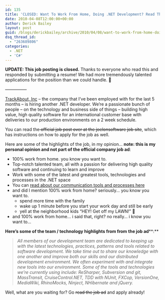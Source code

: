 ```yaml
---
id: 135
title: 'CLOSED: Want To Work From Home, Doing .NET Development? Read This!'
date: 2010-04-08T12:00:00+00:00
author: Derick Bailey
layout: post
guid: /blogs/derickbailey/archive/2010/04/08/want-to-work-from-home-doing-net-development-read-this.aspx
dsq_thread_id:
  - "263689806"
categories:
  - .NET
  - 'C#'
---
```

**UPDATE: This job posting is closed.** Thanks to everyone who read this and responded by submitting a resume! We had more tremendously talented applications for the position than we could handle. 🙂

&#8212;&#8212;&#8212;&#8212;&#8212;

[TrackAbout, Inc](http://corp.trackabout.com/) – the company that I’ve been employed with for the last 5 months – is hiring another .NET developer. We’re a passionate bunch of people – on the technology and business side of things – building high value, high quality software for an international customer base with deliveries to our production environments on a 2 week schedule.

You can read the<strike> official job post over at the joelonsoftware job site</strike>, which has instructions on how to apply for the job as well.

Here are some of the highlights of the job, in my opinion… **note: this is my personal opinion and not part of the official company job ad**:

  * 100% work from home. you know you want to. 
  * Top-notch talented team, all with a passion for delivering high quality software and continuing to learn and improve 
  * Work with some of the latest and greatest tools, technologies and processes in the .NET space 
  * You can [read about our communication tools and processes here](http://www.lostechies.com/blogs/joeydotnet/archive/2009/10/09/guest-post-suggestions-for-effective-team-communication-in-a-virtual-environment.aspx) 
  * and did I mention 100% work from home? seriously… you know you want to. 
      * spend more time with the family 
      * wake up 1 minute before you start your work day and still be early 
      * yell at the neighborhood kids “HEY! Get off my LAWN!” 🙂 
  * and 100% work from home… i said that, right? no really… i know you want to… 

**Here’s some of the team / technology highlights from from** **the job ad****:**

> _All members of our development team are dedicated to keeping up with the latest technologies, practices, patterns and tools related to software development. We take time out to share our knowledge with one another and improve both our skills and our distributed development environment. We often experiment with and integrate new tools into our environment. Some of the tools and technologies we&#8217;re currently using include: ReSharper, Subversion and git, MassTransit, CruiseControl.NET, TDD with NUnit, FXCop, VersionOne, MediaWiki, RhinoMocks, Ninject, NHibernate and jQuery._

Well, what are you waiting for? Go <strike>read the job ad</strike> and apply already!